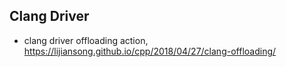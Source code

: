 ## Clang Driver
- clang driver offloading action, <https://lijiansong.github.io/cpp/2018/04/27/clang-offloading/>
